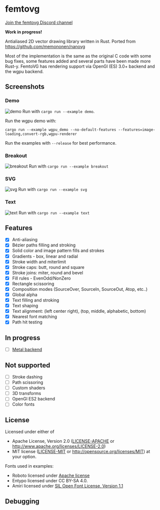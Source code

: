 # femtovg

[Join the femtovg Discord channel](https://discord.gg/V69VdVu)

**Work in progress!**

Antialiased 2D vector drawing library written in Rust.
Ported from https://github.com/memononen/nanovg

Most of the implementation is the same as the original C code with some bug fixes, some features added and several parts have been made more Rust-y. FemtoVG has  rendering support via OpenGl (ES) 3.0+ backend and the wgpu backend.

## Screenshots
### Demo
![demo](assets/demo.png)
Run with `cargo run --example demo`.

Run the wgpu demo with:

`cargo run --example wgpu_demo --no-default-features --features=image-loading,convert-rgb,wgpu-renderer`

Run the examples with `--release` for best performance.

### Breakout
![breakout](assets/breakout.png)
Run with `cargo run --example breakout`

### SVG
![svg](assets/svg.png)
Run with `cargo run --example svg`

### Text
![text](assets/text.png)
Run with `cargo run --example text`

## Features
* [x] Anti-aliasing
* [x] Bézier paths filling and stroking
* [x] Solid color and image pattern fills and strokes
* [x] Gradients - box, linear and radial
* [x] Stroke width and miterlimit
* [x] Stroke caps: butt, round and square
* [x] Stroke joins: miter, round and bevel
* [x] Fill rules - EvenOdd/NonZero
* [x] Rectangle scissoring
* [x] Composition modes (SourceOver, SourceIn, SourceOut, Atop, etc..)
* [x] Global alpha
* [x] Text filling and stroking
* [x] Text shaping
* [x] Text alignment: (left center right), (top, middle, alphabetic, bottom)
* [x] Nearest font matching
* [x] Path hit testing

## In progress
* [ ] [Metal backend](https://github.com/adamnemecek/gpucanvas/)

## Not supported
* [ ] Stroke dashing
* [ ] Path scissoring
* [ ] Custom shaders
* [ ] 3D transforms
* [ ] OpenGl ES2 backend
* [ ] Color fonts

## License
Licensed under either of
 * Apache License, Version 2.0 ([LICENSE-APACHE](docs/LICENSE-APACHE) or http://www.apache.org/licenses/LICENSE-2.0)
 * MIT license ([LICENSE-MIT](docs/LICENSE-MIT) or http://opensource.org/licenses/MIT)
at your option.

Fonts used in examples:
- Roboto licensed under [Apache license](http://www.apache.org/licenses/LICENSE-2.0)
- Entypo licensed under CC BY-SA 4.0.
- Amiri licensed under [SIL Open Font License, Version 1.1](http://scripts.sil.org/cms/scripts/page.php?site_id=nrsi&id=OFL)


## Debugging
